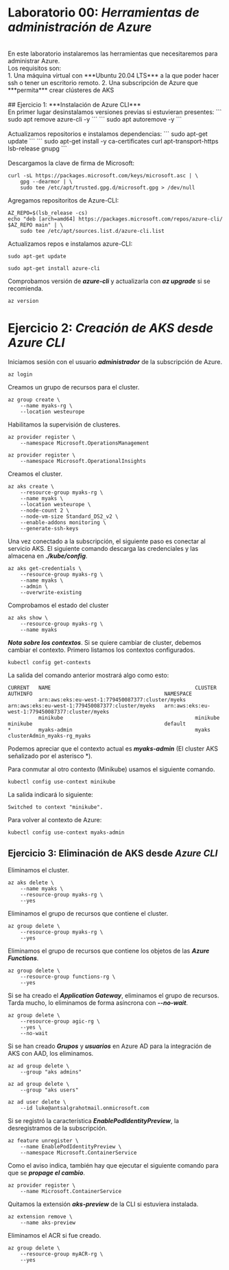 # Laboratorio 00: ***Herramientas de administración de Azure***
<br/>
En este laboratorio instalaremos las herramientas que necesitaremos para administrar Azure.
<br/>
Los requisitos son:
<br/>
1. Una máquina virtual con ***Ubuntu 20.04 LTS*** a la que poder hacer ssh o tener un escritorio remoto.
2. Una subscripción de Azure que ***permita*** crear clústeres de AKS
<br/>
<br/>
## Ejercicio 1: ***Instalación de Azure CLI***
<br/>
En primer lugar desinstalamos versiones previas si estuvieran presentes:
```
sudo apt remove azure-cli -y
```
```
sudo apt autoremove -y
```
<br/>
<br/>
Actualizamos repositorios e instalamos dependencias:
```
sudo apt-get update
```
```
sudo apt-get install -y  ca-certificates curl apt-transport-https lsb-release gnupg
```
<br/>
<br/>
Descargamos la clave de firma de Microsoft:

```
curl -sL https://packages.microsoft.com/keys/microsoft.asc | \
    gpg --dearmor | \
    sudo tee /etc/apt/trusted.gpg.d/microsoft.gpg > /dev/null
```




Agregamos repositoritos de Azure-CLI:

```
AZ_REPO=$(lsb_release -cs) 
echo "deb [arch=amd64] https://packages.microsoft.com/repos/azure-cli/ $AZ_REPO main" | \
    sudo tee /etc/apt/sources.list.d/azure-cli.list
```




Actualizamos repos e instalamos azure-CLI:

```
sudo apt-get update
```
```
sudo apt-get install azure-cli
```




Comprobamos versión de ***azure-cli*** y actualizarla con ***az upgrade*** si se recomienda.

```
az version
```




# Ejercicio 2: ***Creación de AKS desde Azure CLI*** 

Iniciamos sesión con el usuario ***administrador*** de la subscripción de Azure.

```
az login
```




Creamos un grupo de recursos para el cluster.

```
az group create \
    --name myaks-rg \
    --location westeurope
```




Habilitamos la supervisión de clusteres.

```
az provider register \
    --namespace Microsoft.OperationsManagement

az provider register \
    --namespace Microsoft.OperationalInsights
```




Creamos el cluster. 

```
az aks create \
    --resource-group myaks-rg \
    --name myaks \
    --location westeurope \
    --node-count 2 \
    --node-vm-size Standard_DS2_v2 \
    --enable-addons monitoring \
    --generate-ssh-keys
```




Una vez conectado a la subscripción, el siguiente paso es conectar al servicio AKS. El siguiente comando descarga las credenciales y las almacena en ***./kube/config***.

```
az aks get-credentials \
    --resource-group myaks-rg \
    --name myaks \
    --admin \
    --overwrite-existing
```




Comprobamos el estado del cluster

```
az aks show \
    --resource-group myaks-rg \
    --name myaks
```




***Nota sobre los contextos***. Si se quiere cambiar de cluster, debemos cambiar el contexto. Primero listamos los contextos configurados.

```
kubectl config get-contexts
```




La salida del comando anterior mostrará algo como esto:
```
CURRENT   NAME                                               CLUSTER                                            AUTHINFO                                           NAMESPACE
          arn:aws:eks:eu-west-1:779450087377:cluster/myeks   arn:aws:eks:eu-west-1:779450087377:cluster/myeks   arn:aws:eks:eu-west-1:779450087377:cluster/myeks   
          minikube                                           minikube                                           minikube                                           default
*         myaks-admin                                        myaks                                              clusterAdmin_myaks-rg_myaks  
```

Podemos apreciar que el contexto actual es ***myaks-admin*** (El cluster AKS señalizado por el asterisco *).



Para conmutar al otro contexto (Minikube) usamos el siguiente comando.

```
kubectl config use-context minikube
```




La salida indicará lo siguiente:

```
Switched to context "minikube".
```




Para volver al contexto de Azure:

```
kubectl config use-context myaks-admin
```





## Ejercicio 3: Eliminación de AKS desde ***Azure CLI***

Eliminamos el cluster.

```
az aks delete \
    --name myaks \
    --resource-group myaks-rg \
    --yes
```




Eliminamos el grupo de recursos que contiene el cluster.

```
az group delete \
    --resource-group myaks-rg \
    --yes
```




Eliminamos el grupo de recursos que contiene los objetos de las ***Azure Functions***.

```
az group delete \
    --resource-group functions-rg \
    --yes
```




Si se ha creado el ***Application Gateway***, eliminamos el grupo de recursos. Tarda mucho, lo eliminamos de forma asíncrona con ***--no-wait***.

```
az group delete \
    --resource-group agic-rg \
    --yes \
    --no-wait
```




Si se han creado ***Grupos*** y ***usuarios*** en Azure AD para la integración de AKS con AAD, los eliminamos.

```
az ad group delete \
    --group "aks admins"

az ad group delete \
    --group "aks users"

az ad user delete \
    --id luke@antsalgrahotmail.onmicrosoft.com
```




Si se registró la característica ***EnablePodIdentityPreview***, la desregistramos de la subscripción.

```
az feature unregister \
    --name EnablePodIdentityPreview \
    --namespace Microsoft.ContainerService
```




Como el aviso indica, también hay que ejecutar el siguiente comando para que se ***propage el cambio***.

```
az provider register \
    --name Microsoft.ContainerService
```




Quitamos la extensión ***aks-preview*** de la CLI si estuviera instalada.

```
az extension remove \
    --name aks-preview
```




Eliminamos el ACR si fue creado.

```
az group delete \
    --resource-group myACR-rg \
    --yes
```